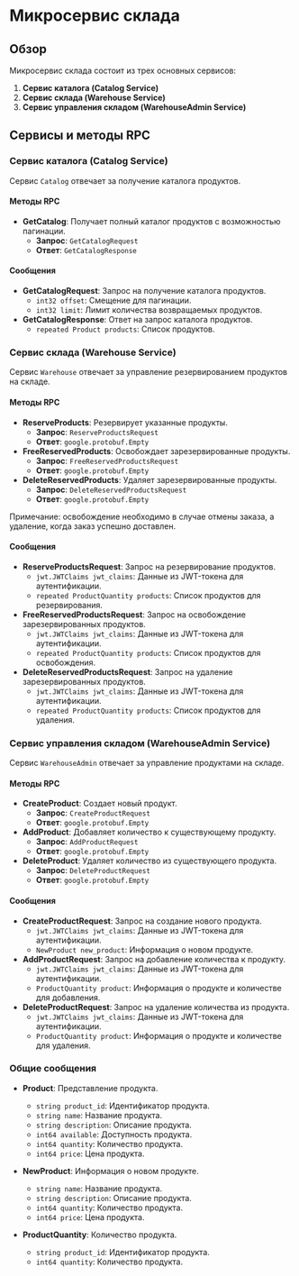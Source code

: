 # Микросервис склада

## Обзор

Микросервис склада состоит из трех основных сервисов:

1. **Сервис каталога (Catalog Service)**
2. **Сервис склада (Warehouse Service)**
3. **Сервис управления складом (WarehouseAdmin Service)**

## Сервисы и методы RPC

### Сервис каталога (Catalog Service)

Сервис `Catalog` отвечает за получение каталога продуктов.

#### Методы RPC

- **GetCatalog**: Получает полный каталог продуктов с возможностью пагинации.
  - **Запрос**: `GetCatalogRequest`
  - **Ответ**: `GetCatalogResponse`

#### Сообщения

- **GetCatalogRequest**: Запрос на получение каталога продуктов.
  - `int32 offset`: Смещение для пагинации.
  - `int32 limit`: Лимит количества возвращаемых продуктов.
- **GetCatalogResponse**: Ответ на запрос каталога продуктов.
  - `repeated Product products`: Список продуктов.

### Сервис склада (Warehouse Service)

Сервис `Warehouse` отвечает за управление резервированием продуктов на складе.

#### Методы RPC

- **ReserveProducts**: Резервирует указанные продукты.
  - **Запрос**: `ReserveProductsRequest`
  - **Ответ**: `google.protobuf.Empty`
- **FreeReservedProducts**: Освобождает зарезервированные продукты.
  - **Запрос**: `FreeReservedProductsRequest`
  - **Ответ**: `google.protobuf.Empty`
- **DeleteReservedProducts**: Удаляет зарезервированные продукты.
  - **Запрос**: `DeleteReservedProductsRequest`
  - **Ответ**: `google.protobuf.Empty`

Примечание: освобождение необходимо в случае отмены заказа, а удаление, когда заказ успешно доставлен.

#### Сообщения

- **ReserveProductsRequest**: Запрос на резервирование продуктов.
  - `jwt.JWTClaims jwt_claims`: Данные из JWT-токена для аутентификации.
  - `repeated ProductQuantity products`: Список продуктов для резервирования.
- **FreeReservedProductsRequest**: Запрос на освобождение зарезервированных продуктов.
  - `jwt.JWTClaims jwt_claims`: Данные из JWT-токена для аутентификации.
  - `repeated ProductQuantity products`: Список продуктов для освобождения.
- **DeleteReservedProductsRequest**: Запрос на удаление зарезервированных продуктов.
  - `jwt.JWTClaims jwt_claims`: Данные из JWT-токена для аутентификации.
  - `repeated ProductQuantity products`: Список продуктов для удаления.

### Сервис управления складом (WarehouseAdmin Service)

Сервис `WarehouseAdmin` отвечает за управление продуктами на складе.

#### Методы RPC

- **CreateProduct**: Создает новый продукт.
  - **Запрос**: `CreateProductRequest`
  - **Ответ**: `google.protobuf.Empty`
- **AddProduct**: Добавляет количество к существующему продукту.
  - **Запрос**: `AddProductRequest`
  - **Ответ**: `google.protobuf.Empty`
- **DeleteProduct**: Удаляет количество из существующего продукта.
  - **Запрос**: `DeleteProductRequest`
  - **Ответ**: `google.protobuf.Empty`

#### Сообщения

- **CreateProductRequest**: Запрос на создание нового продукта.
  - `jwt.JWTClaims jwt_claims`: Данные из JWT-токена для аутентификации.
  - `NewProduct new_product`: Информация о новом продукте.
- **AddProductRequest**: Запрос на добавление количества к продукту.
  - `jwt.JWTClaims jwt_claims`: Данные из JWT-токена для аутентификации.
  - `ProductQuantity product`: Информация о продукте и количестве для добавления.
- **DeleteProductRequest**: Запрос на удаление количества из продукта.
  - `jwt.JWTClaims jwt_claims`: Данные из JWT-токена для аутентификации.
  - `ProductQuantity product`: Информация о продукте и количестве для удаления.

### Общие сообщения

- **Product**: Представление продукта.

  - `string product_id`: Идентификатор продукта.
  - `string name`: Название продукта.
  - `string description`: Описание продукта.
  - `int64 available`: Доступность продукта.
  - `int64 quantity`: Количество продукта.
  - `int64 price`: Цена продукта.

- **NewProduct**: Информация о новом продукте.

  - `string name`: Название продукта.
  - `string description`: Описание продукта.
  - `int64 quantity`: Количество продукта.
  - `int64 price`: Цена продукта.

- **ProductQuantity**: Количество продукта.
  - `string product_id`: Идентификатор продукта.
  - `int64 quantity`: Количество продукта.

